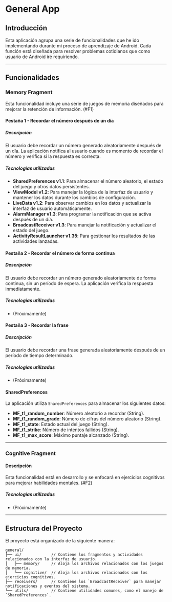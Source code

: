 # General App

## Introducción

Esta aplicación agrupa una serie de funcionalidades que he ido implementando durante mi proceso de aprendizaje de Android. Cada función está diseñada para resolver problemas cotidianos que como usuario de Android iré requiriendo.

---

## Funcionalidades

### Memory Fragment

Esta funcionalidad incluye una serie de juegos de memoria diseñados para mejorar la retención de información. (#F1)

#### Pestaña 1 - Recordar el número después de un día

##### Descripción
El usuario debe recordar un número generado aleatoriamente después de un día. La aplicación notifica al usuario cuando es momento de recordar el número y verifica si la respuesta es correcta.

##### Tecnologías utilizadas
- **SharedPreferences v1.1**: Para almacenar el número aleatorio, el estado del juego y otros datos persistentes.
- **ViewModel v1.2**: Para manejar la lógica de la interfaz de usuario y mantener los datos durante los cambios de configuración.
- **LiveData v1.2**: Para observar cambios en los datos y actualizar la interfaz de usuario automáticamente.
- **AlarmManager v1.3**: Para programar la notificación que se activa después de un día.
- **BroadcastReceiver v1.3**: Para manejar la notificación y actualizar el estado del juego.
- **ActivityResultLauncher v1.35**: Para gestionar los resultados de las actividades lanzadas.

#### Pestaña 2 - Recordar el número de forma continua

##### Descripción
El usuario debe recordar un número generado aleatoriamente de forma continua, sin un período de espera. La aplicación verifica la respuesta inmediatamente.

##### Tecnologías utilizadas
- (Próximamente)

#### Pestaña 3 - Recordar la frase

##### Descripción
El usuario debe recordar una frase generada aleatoriamente después de un período de tiempo determinado.

##### Tecnologías utilizadas
- (Próximamente)

#### SharedPreferences

La aplicación utiliza `SharedPreferences` para almacenar los siguientes datos:

- **MF_t1_random_number**: Número aleatorio a recordar (String).
- **MF_t1_random_grade**: Número de cifras del número aleatorio (String).
- **MF_t1_state**: Estado actual del juego (String).
- **MF_t1_strike**: Número de intentos fallidos (String).
- **MF_t1_max_score**: Máximo puntaje alcanzado (String).

---

### Cognitive Fragment

#### Descripción
Esta funcionalidad está en desarrollo y se enfocará en ejercicios cognitivos para mejorar habilidades mentales. (#F2)

##### Tecnologías utilizadas
- (Próximamente)

---

## Estructura del Proyecto

El proyecto está organizado de la siguiente manera:

```
general/
├── ui/             // Contiene los fragmentos y actividades relacionados con la interfaz de usuario.
│   ├── memory/     // Aloja los archivos relacionados con los juegos de memoria.
│   └── cognitive/  // Aloja los archivos relacionados con los ejercicios cognitivos. 
├── receivers/      // Contiene los `BroadcastReceiver` para manejar notificaciones y eventos del sistema.
└── utils/          // Contiene utilidades comunes, como el manejo de `SharedPreferences`.
```

